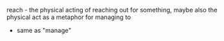 reach - the physical acting of reaching out for something,
maybe also the physical act as a metaphor for managing to <verb phrase>
- same as "manage"